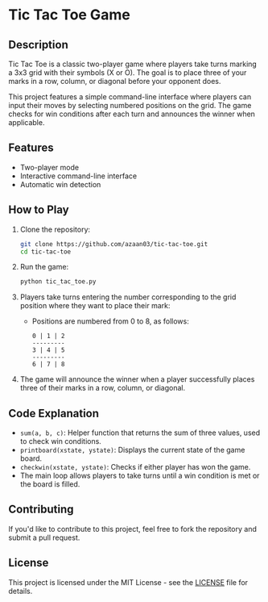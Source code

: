 # Tic Tac Toe Game

## Description
Tic Tac Toe is a classic two-player game where players take turns marking a 3x3 grid with their symbols (X or O). The goal is to place three of your marks in a row, column, or diagonal before your opponent does.

This project features a simple command-line interface where players can input their moves by selecting numbered positions on the grid. The game checks for win conditions after each turn and announces the winner when applicable.

## Features
- Two-player mode
- Interactive command-line interface
- Automatic win detection

## How to Play
1. Clone the repository:
   ```bash
   git clone https://github.com/azaan03/tic-tac-toe.git
   cd tic-tac-toe
   ```

2. Run the game:
   ```bash
   python tic_tac_toe.py
   ```

3. Players take turns entering the number corresponding to the grid position where they want to place their mark:
   - Positions are numbered from 0 to 8, as follows:
     ```
     0 | 1 | 2
     ---------
     3 | 4 | 5
     ---------
     6 | 7 | 8
     ```

4. The game will announce the winner when a player successfully places three of their marks in a row, column, or diagonal.

## Code Explanation
- `sum(a, b, c)`: Helper function that returns the sum of three values, used to check win conditions.
- `printboard(xstate, ystate)`: Displays the current state of the game board.
- `checkwin(xstate, ystate)`: Checks if either player has won the game.
- The main loop allows players to take turns until a win condition is met or the board is filled.

## Contributing
If you'd like to contribute to this project, feel free to fork the repository and submit a pull request.

## License
This project is licensed under the MIT License - see the [LICENSE](LICENSE) file for details.

